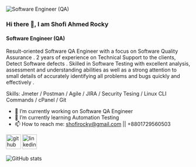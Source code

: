 ![Software Engineer (QA)](https://media-exp1.licdn.com/dms/image/C5616AQHnzZ6_tovXqA/profile-displaybackgroundimage-shrink_350_1400/0/1660071525128?e=1665619200&v=beta&t=X85xk7gA70X9QbJbr5bmTj_XqrNsOp5CY7wCONtzeMs)
### Hi there 👋, I am Shofi Ahmed Rocky
#### Software Engineer (QA)


Result-oriented  Software QA Engineer with a focus on Software Quality Assurance .  2  years of experience on Technical Support to the clients, Detect Software defects .  Skilled in Software Testing with excellent analysis, assessment and understanding abilities as well as a strong attention to small details of accurately identifying all problems and bugs quickly and effectively . 

Skills: Jmeter / Postman / Agile / JIRA / Security Tesing / Linux CLI Commands / cPanel / Git 
- 🔭 I’m currently working on Software QA Engineer 
- 🌱 I’m currently learning Automation Testing 
- 📫 How to reach me: shofirocky@gmail.com || +8801729560503 


[<img src='https://cdn.jsdelivr.net/npm/simple-icons@3.0.1/icons/github.svg' alt='github' height='40'>](https://github.com/shofirocky)  [<img src='https://cdn.jsdelivr.net/npm/simple-icons@3.0.1/icons/linkedin.svg' alt='linkedin' height='40'>](https://www.linkedin.com/in/shofi-ahmed-rocky-076733156/)  

![GitHub stats](https://github-readme-stats.vercel.app/api?username=shofirocky&show_icons=true)  




 

 





